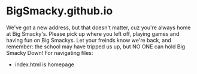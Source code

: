 # BigSmacky.github.io
We've got a new address, but that doesn't matter, cuz you're always home at Big Smacky's. Please pick up where you left off, playing games and having fun on Big Smackys. Let your freinds know we're back, and remember: the school may have tripped us up, but NO ONE can hold Big Smacky Down!
For navigating files:
  - index.html is homepage
